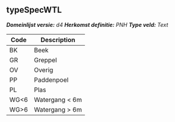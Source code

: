 ## typeSpecWTL

*__Domeinlijst versie:__ d4*
*__Herkomst definitie:__ PNH*
*__Type veld:__ Text*

|__Code__ |__Description__	|
|	---	|	---	|
| BK | Beek |
| GR | Greppel |
| OV | Overig |
| PP | Paddenpoel |
| PL | Plas |
| WG<6 | Watergang < 6m |
| WG>6 | Watergang > 6m |
